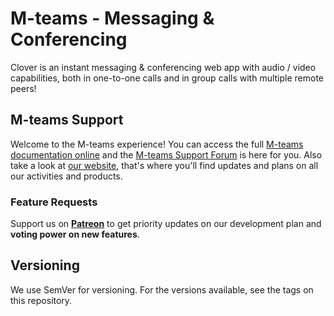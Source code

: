 # M-teams - Messaging & Conferencing

Clover is an instant messaging & conferencing web app with audio / video capabilities, both in one-to-one calls and in group calls with multiple remote peers! 

## M-teams Support
Welcome to the M-teams experience! You can access the full [M-teams documentation online](https://www.M-teams.me/tag/m-tems/) and the [M-teams Support Forum](https://forum.m-tems.me) is here for you. Also take a look at [our website](https://www.m-teams.me), that's where you'll find updates and plans on all our activities and products.

### Feature Requests

Support us on <a href="https://www.patreon.com/m-teams"><strong>Patreon</strong></a> to get priority updates on our development plan and <strong>voting power on new features</strong>.

## Versioning
We use SemVer for versioning. For the versions available, see the tags on this repository.